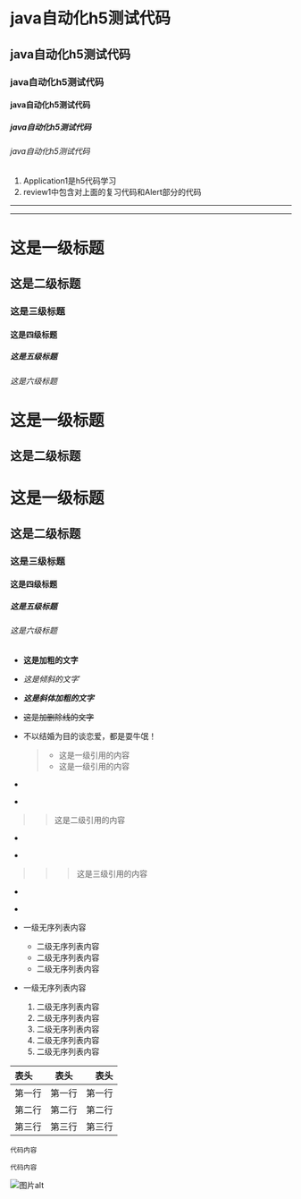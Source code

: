 # java自动化h5测试代码
## java自动化h5测试代码
### java自动化h5测试代码
#### java自动化h5测试代码
##### java自动化h5测试代码
###### java自动化h5测试代码
1. Application1是h5代码学习
2. review1中包含对上面的复习代码和Alert部分的代码

---
***

# 这是一级标题

## 这是二级标题

### 这是三级标题

#### 这是四级标题

##### 这是五级标题

###### 这是六级标题

这是一级标题
= 
这是二级标题
- 

# 这是一级标题 #

## 这是二级标题 ##

### 这是三级标题 ###

#### 这是四级标题 ####

##### 这是五级标题 #####

###### 这是六级标题 ######

* **这是加粗的文字**
* *这是倾斜的文字*`
* ***这是斜体加粗的文字***
* ~~这是加删除线的文字~~

* 不以结婚为目的谈恋爱，都是耍牛氓！

  > - 这是一级引用的内容
  > - 这是一级引用的内容
- 
+ 

>> 这是二级引用的内容

- 
+ 

>>> 这是三级引用的内容

- 
* 

* 一级无序列表内容

   * 二级无序列表内容
   * 二级无序列表内容
   * 二级无序列表内容

* 一级无序列表内容

   1. 二级无序列表内容
   2. 二级无序列表内容
   3. 二级无序列表内容
   4. 二级无序列表内容
   5. 二级无序列表内容

| 表头 | 表头 | 表头 |
| :- | :-: | -: |
|第一行|第一行|第一行|
|第二行|第二行|第二行|
|第三行|第三行|第三行|

`代码内容` 

``` 
代码内容
```

![图片alt](https://www.baidu.com/img/baidu_jgylogo3.gif)
